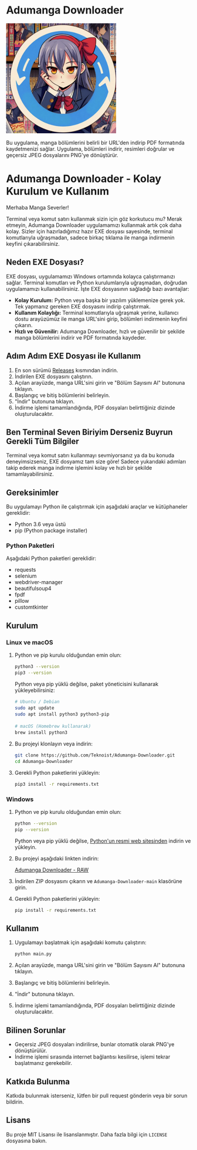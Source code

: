# Adumanga Downloader

<img src="https://raw.githubusercontent.com/Teknoist/Adumanga-Downloader/refs/heads/main/logo.png" width="300" height="300">


Bu uygulama, manga bölümlerini belirli bir URL'den indirip PDF formatında kaydetmenizi sağlar. Uygulama, bölümleri indirir, resimleri doğrular ve geçersiz JPEG dosyalarını PNG'ye dönüştürür.

# Adumanga Downloader - Kolay Kurulum ve Kullanım

Merhaba Manga Severler!

Terminal veya komut satırı kullanmak sizin için göz korkutucu mu? Merak etmeyin, Adumanga Downloader uygulamamızı kullanmak artık çok daha kolay. Sizler için hazırladığımız hazır EXE dosyası sayesinde, terminal komutlarıyla uğraşmadan, sadece birkaç tıklama ile manga indirmenin keyfini çıkarabilirsiniz.

## Neden EXE Dosyası?

EXE dosyası, uygulamamızı Windows ortamında kolayca çalıştırmanızı sağlar. Terminal komutları ve Python kurulumlarıyla uğraşmadan, doğrudan uygulamamızı kullanabilirsiniz. İşte EXE dosyasının sağladığı bazı avantajlar:

- **Kolay Kurulum:** Python veya başka bir yazılım yüklemenize gerek yok. Tek yapmanız gereken EXE dosyasını indirip çalıştırmak.
- **Kullanım Kolaylığı:** Terminal komutlarıyla uğraşmak yerine, kullanıcı dostu arayüzümüz ile manga URL'sini girip, bölümleri indirmenin keyfini çıkarın.
- **Hızlı ve Güvenilir:** Adumanga Downloader, hızlı ve güvenilir bir şekilde manga bölümlerini indirir ve PDF formatında kaydeder.

## Adım Adım EXE Dosyası ile Kullanım

1. En son sürümü [Releases](https://github.com/Teknoist/Adumanga-Downloader/releases) kısmından indirin.
2. İndirilen EXE dosyasını çalıştırın.
3. Açılan arayüzde, manga URL'sini girin ve "Bölüm Sayısını Al" butonuna tıklayın.
4. Başlangıç ve bitiş bölümlerini belirleyin.
5. "İndir" butonuna tıklayın.
6. İndirme işlemi tamamlandığında, PDF dosyaları belirttiğiniz dizinde oluşturulacaktır.

## Ben Terminal Seven Biriyim Derseniz Buyrun Gerekli Tüm Bilgiler

Terminal veya komut satırı kullanmayı sevmiyorsanız ya da bu konuda deneyimsizseniz, EXE dosyamız tam size göre! Sadece yukarıdaki adımları takip ederek manga indirme işlemini kolay ve hızlı bir şekilde tamamlayabilirsiniz.


## Gereksinimler

Bu uygulamayı Python ile çalıştırmak için aşağıdaki araçlar ve kütüphaneler gereklidir:
- Python 3.6 veya üstü
- pip (Python package installer)

### Python Paketleri

Aşağıdaki Python paketleri gereklidir:

- requests
- selenium
- webdriver-manager
- beautifulsoup4
- fpdf
- pillow
- customtkinter

## Kurulum

### Linux ve macOS

1. Python ve pip kurulu olduğundan emin olun:

    ```sh
    python3 --version
    pip3 --version
    ```

    Python veya pip yüklü değilse, paket yöneticisini kullanarak yükleyebilirsiniz:

    ```sh
    # Ubuntu / Debian
    sudo apt update
    sudo apt install python3 python3-pip

    # macOS (Homebrew kullanarak)
    brew install python3
    ```

2. Bu projeyi klonlayın veya indirin:

    ```sh
    git clone https://github.com/Teknoist/Adumanga-Downloader.git
    cd Adumanga-Downloader
    ```

3. Gerekli Python paketlerini yükleyin:

    ```sh
    pip3 install -r requirements.txt
    ```

### Windows

1. Python ve pip kurulu olduğundan emin olun:

    ```sh
    python --version
    pip --version
    ```

    Python veya pip yüklü değilse, [Python'un resmi web sitesinden](https://www.python.org/) indirin ve yükleyin.

2. Bu projeyi aşağıdaki linkten indirin:

    [Adumanga Downloader - RAW](https://github.com/Teknoist/Adumanga-Downloader/archive/refs/heads/main.zip)

3. İndirilen ZIP dosyasını çıkarın ve `Adumanga-Downloader-main` klasörüne girin.

4. Gerekli Python paketlerini yükleyin:

    ```sh
    pip install -r requirements.txt
    ```

## Kullanım

1. Uygulamayı başlatmak için aşağıdaki komutu çalıştırın:

    ```sh
    python main.py
    ```

2. Açılan arayüzde, manga URL'sini girin ve "Bölüm Sayısını Al" butonuna tıklayın.

3. Başlangıç ve bitiş bölümlerini belirleyin.

4. "İndir" butonuna tıklayın.

5. İndirme işlemi tamamlandığında, PDF dosyaları belirttiğiniz dizinde oluşturulacaktır.

## Bilinen Sorunlar

- Geçersiz JPEG dosyaları indirilirse, bunlar otomatik olarak PNG'ye dönüştürülür.
- İndirme işlemi sırasında internet bağlantısı kesilirse, işlemi tekrar başlatmanız gerekebilir.

## Katkıda Bulunma

Katkıda bulunmak isterseniz, lütfen bir pull request gönderin veya bir sorun bildirin.

## Lisans

Bu proje MIT Lisansı ile lisanslanmıştır. Daha fazla bilgi için `LICENSE` dosyasına bakın.
